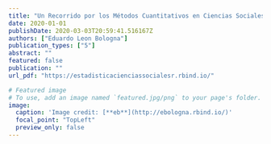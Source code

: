 ```yaml
---
title: "Un Recorrido por los Métodos Cuantitativos en Ciencias Sociales a bordo de R"
date: 2020-01-01
publishDate: 2020-03-03T20:59:41.516167Z
authors: ["Eduardo Leon Bologna"]
publication_types: ["5"]
abstract: ""
featured: false
publication: ""
url_pdf: "https://estadisticacienciassocialesr.rbind.io/"

# Featured image
# To use, add an image named `featured.jpg/png` to your page's folder. 
image:
  caption: 'Image credit: [**eb**](http://ebologna.rbind.io/)'
  focal_point: "TopLeft"
  preview_only: false
---
```


